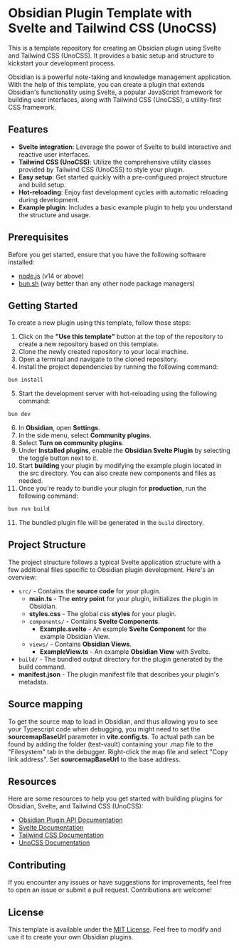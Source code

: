 # Obsidian Plugin Template with Svelte and Tailwind CSS (UnoCSS)

This is a template repository for creating an Obsidian plugin using Svelte and
Tailwind CSS (UnoCSS). It provides a basic setup and structure to kickstart your
development process.

Obsidian is a powerful note-taking and knowledge management application. With
the help of this template, you can create a plugin that extends Obsidian's
functionality using Svelte, a popular JavaScript framework for building user
interfaces, along with Tailwind CSS (UnoCSS), a utility-first CSS framework.

## Features

- **Svelte integration**: Leverage the power of Svelte to build interactive and
  reactive user interfaces.
- **Tailwind CSS (UnoCSS)**: Utilize the comprehensive utility classes provided by
  Tailwind CSS (UnoCSS) to style your plugin.
- **Easy setup**: Get started quickly with a pre-configured project structure
  and build setup.
- **Hot-reloading**: Enjoy fast development cycles with automatic reloading
  during development.
- **Example plugin**: Includes a basic example plugin to help you understand the
  structure and usage.

## Prerequisites

Before you get started, ensure that you have the following software installed:

- [node.js](https://nodejs.org) (v14 or above)
- [bun.sh](https://bun.sh/) (way better than any other node package managers)

## Getting Started

To create a new plugin using this template, follow these steps:

1. Click on the **"Use this template"** button at the top of the repository to
   create a new repository based on this template.
2. Clone the newly created repository to your local machine.
3. Open a terminal and navigate to the cloned repository.
4. Install the project dependencies by running the following command:

```bash
bun install
```

5. Start the development server with hot-reloading using the following command:

```bash
bun dev
```

6. In **Obsidian**, open **Settings**.
7. In the side menu, select **Community plugins**.
8. Select **Turn on community plugins**.
9. Under **Installed plugins**, enable the **Obsidian Svelte Plugin** by
   selecting the toggle button next to it.
10. Start **building** your plugin by modifying the example plugin located in
    the src directory. You can also create new components and files as needed.
11. Once you're ready to bundle your plugin for **production**, run the
    following command:

```bash
bun run build
```

11. The bundled plugin file will be generated in the `build` directory.

## Project Structure

The project structure follows a typical Svelte application structure with a few
additional files specific to Obsidian plugin development. Here's an overview:

- `src/` - Contains the **source code** for your plugin.
  - **main.ts** - The **entry point** for your plugin, initializes the plugin in
    Obsidian.
  - **styles.css** - The global css **styles** for your plugin.
  - `components/` - Contains **Svelte Components**.
    - **Example.svelte** - An example **Svelte Component** for the example
      Obsidian View.
  - `views/` - Contains **Obsidian Views**.
    - **ExampleView.ts** - An example **Obsidian View** with Svelte.
- `build/` - The bundled output directory for the plugin generated by the build
  command.
- **manifest.json** - The plugin manifest file that describes your plugin's
  metadata.

## Source mapping
To get the source map to load in Obsidian, and thus allowing you to see your Typescript code when debugging, you might need to set the 
**sourcemapBaseUrl** parameter in **vite.config.ts**. To actual path can be found by adding the folder (test-vault) containing your .map file to the "Filesystem" 
tab in the debugger. Right-click the map file and select "Copy link address". Set **sourcemapBaseUrl** to the base address.

## Resources

Here are some resources to help you get started with building plugins for
Obsidian, Svelte, and Tailwind CSS (UnoCSS):

- [Obsidian Plugin API Documentation](https://github.com/obsidianmd/obsidian-api)
- [Svelte Documentation](https://svelte.dev/docs)
- [Tailwind CSS Documentation](https://tailwindcss.com/docs)
- [UnoCSS Documentation](https://unocss.dev/)

## Contributing

If you encounter any issues or have suggestions for improvements, feel free to
open an issue or submit a pull request. Contributions are welcome!

## License

This template is available under the [MIT License](LICENSE). Feel free to modify
and use it to create your own Obsidian plugins.
